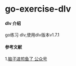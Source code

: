 # go-exercise-dlv

#### dlv 介绍

go练习 dlv,使用dlv版本v1.7.1 

#### 参考文献

1.[脑子进煎鱼了 公众号](https://mp.weixin.qq.com/s/Yz_p0S5N4ubf8wxLm5wbmQ)


